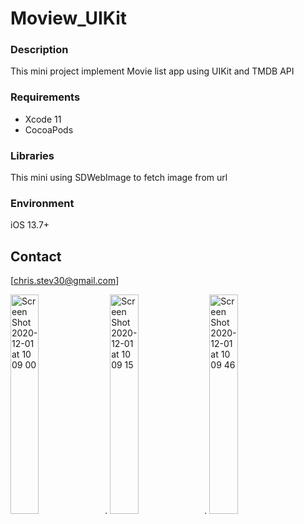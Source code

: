 # Moview_UIKit

### Description
This mini project implement Movie list app using UIKit and TMDB API

### Requirements

* Xcode 11
* CocoaPods

### Libraries

This mini using SDWebImage to fetch image from url

### Environment

iOS 13.7+

## Contact

[chris.stev30@gmail.com]

<img width="30%" alt="Screen Shot 2020-12-01 at 10 09 00" src="https://user-images.githubusercontent.com/34307518/100693335-3a035880-33bf-11eb-86fe-765a250e0378.png">. <img width="30%" alt="Screen Shot 2020-12-01 at 10 09 15" src="https://user-images.githubusercontent.com/34307518/100693362-48517480-33bf-11eb-965d-2a7ae9daeac9.png">. <img width="30%" alt="Screen Shot 2020-12-01 at 10 09 46" src="https://user-images.githubusercontent.com/34307518/100693391-5a331780-33bf-11eb-901f-f582778508b2.png">
